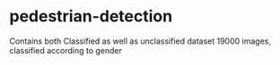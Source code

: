 # pedestrian-detection
Contains both Classified as well as unclassified dataset
19000 images, classified according to gender

